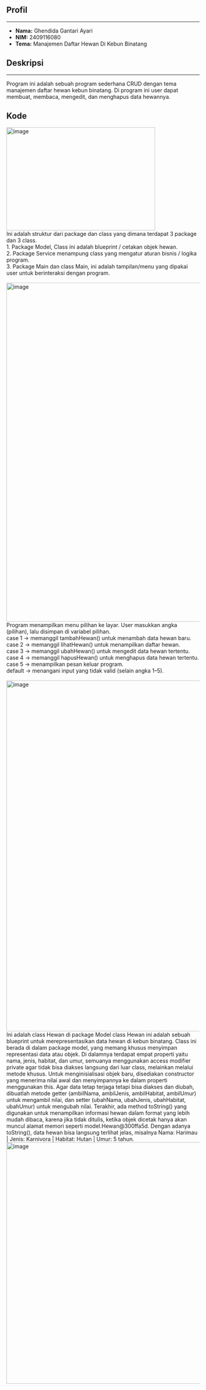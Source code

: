 ## Profil
---
- **Nama:** Ghendida Gantari Ayari
- **NIM:** 2409116080
- **Tema:** Manajemen Daftar Hewan Di Kebun Binatang

## Deskripsi
---
Program ini adalah sebuah program sederhana CRUD dengan tema manajemen daftar hewan kebun binatang. Di program ini user dapat membuat, membaca, mengedit, dan menghapus data hewannya.


## Kode

<img width="388" height="269" alt="image" src="https://github.com/user-attachments/assets/de6941f2-afc1-49d4-b05e-b63dfc2269de" />
<br>
Ini adalah struktur dari package dan class yang dimana terdapat 3 package dan 3 class.<br>
1. Package Model, Class ini adalah blueprint / cetakan objek hewan.<br>
2. Package Service menampung class yang mengatur aturan bisnis / logika program.<br>
3. Package Main dan class Main, ini adalah tampilan/menu yang dipakai user untuk berinteraksi dengan program.<br>
<br>
<img width="985" height="883" alt="image" src="https://github.com/user-attachments/assets/f49e376a-7997-4634-9275-8b47b74a1c1b" />
Program menampilkan menu pilihan ke layar. User masukkan angka (pilihan), lalu disimpan di variabel pilihan.
<br>
case 1 → memanggil tambahHewan() untuk menambah data hewan baru.<br>
case 2 → memanggil lihatHewan() untuk menampilkan daftar hewan.<br>
case 3 → memanggil ubahHewan() untuk mengedit data hewan tertentu.<br>
case 4 → memanggil hapusHewan() untuk menghapus data hewan tertentu.<br>
case 5 → menampilkan pesan keluar program.<br>
default → menangani input yang tidak valid (selain angka 1–5).<br>
<br>
<img width="742" height="914" alt="image" src="https://github.com/user-attachments/assets/fbda05bb-cff6-479e-aa4f-828475546523" />
<br>
Ini adalah class Hewan di package Model class Hewan ini adalah sebuah blueprint untuk merepresentasikan data hewan di kebun binatang. Class ini berada di dalam package model, yang memang khusus menyimpan representasi data atau objek. Di dalamnya terdapat empat properti yaitu nama, jenis, habitat, dan umur, semuanya menggunakan access modifier private agar tidak bisa diakses langsung dari luar class, melainkan melalui metode khusus. Untuk menginisialisasi objek baru, disediakan constructor yang menerima nilai awal dan menyimpannya ke dalam properti menggunakan this. Agar data tetap terjaga tetapi bisa diakses dan diubah, dibuatlah metode getter (ambilNama, ambilJenis, ambilHabitat, ambilUmur) untuk mengambil nilai, dan setter (ubahNama, ubahJenis, ubahHabitat, ubahUmur) untuk mengubah nilai. Terakhir, ada method toString() yang digunakan untuk menampilkan informasi hewan dalam format yang lebih mudah dibaca, karena jika tidak ditulis, ketika objek dicetak hanya akan muncul alamat memori seperti model.Hewan@300ffa5d. Dengan adanya toString(), data hewan bisa langsung terlihat jelas, misalnya Nama: Harimau | Jenis: Karnivora | Habitat: Hutan | Umur: 5 tahun.
<br>
<img width="561" height="629" alt="image" src="https://github.com/user-attachments/assets/4583a2bd-a5a5-4fdb-a98a-8835737becf5" />

